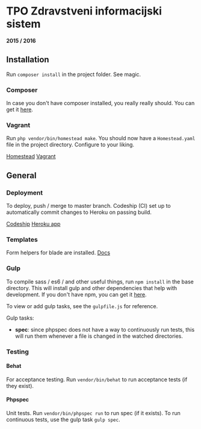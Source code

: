 # TPO Zdravstveni informacijski sistem
**2015 / 2016**

## Installation

Run `composer install` in the project folder. See magic.

### Composer
In case you don't have composer installed, you really really should. You can get it [here](https://getcomposer.org/).

### Vagrant
Run `php vendor/bin/homestead make`. You should now have a `Homestead.yaml` file in the project directory. Configure to your liking.

[Homestead](https://laravel.com/docs/5.2/homestead)
[Vagrant](https://www.vagrantup.com/docs/)

## General

### Deployment

To deploy, push / merge to master branch. Codeship (CI) set up to automatically commit changes to Heroku on passing build.

[Codeship](https://codeship.com)
[Heroku app](http://tpo-zdravstveni-is.herokuapp.com/)

### Templates
Form helpers for blade are installed. [Docs](https://laravelcollective.com/docs/5.2/html)

### Gulp

To compile sass / es6 / and other useful things, run `npm install` in the base directory. This will install gulp and other dependencies that help with development. If you don't have npm, you can get it [here](https://www.npmjs.com/).

To view or add gulp tasks, see the `gulpfile.js` for reference.

Gulp tasks:
 - **spec**: since phpspec does not have a way to continuously run tests, this will run them whenever a file is changed in the watched directories.

### Testing

#### Behat
For acceptance testing. Run `vendor/bin/behat` to run acceptance tests (if they exist).

#### Phpspec
Unit tests. Run `vendor/bin/phpspec run` to run spec (if it exists). To run continuous tests, use the gulp task `gulp spec`.
